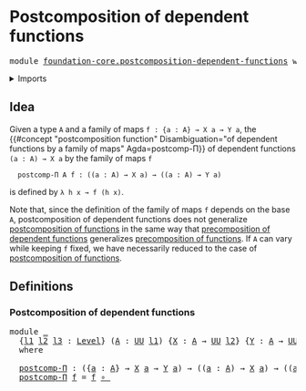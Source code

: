 # Postcomposition of dependent functions

<pre class="Agda"><a id="51" class="Keyword">module</a> <a id="58" href="foundation-core.postcomposition-dependent-functions.html" class="Module">foundation-core.postcomposition-dependent-functions</a> <a id="110" class="Keyword">where</a>
</pre>
<details><summary>Imports</summary>

<pre class="Agda"><a id="166" class="Keyword">open</a> <a id="171" class="Keyword">import</a> <a id="178" href="foundation.universe-levels.html" class="Module">foundation.universe-levels</a>

<a id="206" class="Keyword">open</a> <a id="211" class="Keyword">import</a> <a id="218" href="foundation-core.function-types.html" class="Module">foundation-core.function-types</a>
</pre>
</details>

## Idea

Given a type `A` and a family of maps `f : {a : A} → X a → Y a`, the
{{#concept "postcomposition function" Disambiguation="of dependent functions by a family of maps" Agda=postcomp-Π}}
of dependent functions `(a : A) → X a` by the family of maps `f`

```text
  postcomp-Π A f : ((a : A) → X a) → ((a : A) → Y a)
```

is defined by `λ h x → f (h x)`.

Note that, since the definition of the family of maps `f` depends on the base
`A`, postcomposition of dependent functions does not generalize
[postcomposition of functions](foundation-core.postcomposition-functions.md) in
the same way that
[precomposition of dependent functions](foundation-core.precomposition-dependent-functions.md)
generalizes
[precomposition of functions](foundation-core.precomposition-functions.md). If
`A` can vary while keeping `f` fixed, we have necessarily reduced to the case of
[postcomposition of functions](foundation-core.postcomposition-functions.md).

## Definitions

### Postcomposition of dependent functions

<pre class="Agda"><a id="1280" class="Keyword">module</a> <a id="1287" href="foundation-core.postcomposition-dependent-functions.html#1287" class="Module">_</a>
  <a id="1291" class="Symbol">{</a><a id="1292" href="foundation-core.postcomposition-dependent-functions.html#1292" class="Bound">l1</a> <a id="1295" href="foundation-core.postcomposition-dependent-functions.html#1295" class="Bound">l2</a> <a id="1298" href="foundation-core.postcomposition-dependent-functions.html#1298" class="Bound">l3</a> <a id="1301" class="Symbol">:</a> <a id="1303" href="Agda.Primitive.html#742" class="Postulate">Level</a><a id="1308" class="Symbol">}</a> <a id="1310" class="Symbol">(</a><a id="1311" href="foundation-core.postcomposition-dependent-functions.html#1311" class="Bound">A</a> <a id="1313" class="Symbol">:</a> <a id="1315" href="Agda.Primitive.html#388" class="Primitive">UU</a> <a id="1318" href="foundation-core.postcomposition-dependent-functions.html#1292" class="Bound">l1</a><a id="1320" class="Symbol">)</a> <a id="1322" class="Symbol">{</a><a id="1323" href="foundation-core.postcomposition-dependent-functions.html#1323" class="Bound">X</a> <a id="1325" class="Symbol">:</a> <a id="1327" href="foundation-core.postcomposition-dependent-functions.html#1311" class="Bound">A</a> <a id="1329" class="Symbol">→</a> <a id="1331" href="Agda.Primitive.html#388" class="Primitive">UU</a> <a id="1334" href="foundation-core.postcomposition-dependent-functions.html#1295" class="Bound">l2</a><a id="1336" class="Symbol">}</a> <a id="1338" class="Symbol">{</a><a id="1339" href="foundation-core.postcomposition-dependent-functions.html#1339" class="Bound">Y</a> <a id="1341" class="Symbol">:</a> <a id="1343" href="foundation-core.postcomposition-dependent-functions.html#1311" class="Bound">A</a> <a id="1345" class="Symbol">→</a> <a id="1347" href="Agda.Primitive.html#388" class="Primitive">UU</a> <a id="1350" href="foundation-core.postcomposition-dependent-functions.html#1298" class="Bound">l3</a><a id="1352" class="Symbol">}</a>
  <a id="1356" class="Keyword">where</a>

  <a id="1365" href="foundation-core.postcomposition-dependent-functions.html#1365" class="Function">postcomp-Π</a> <a id="1376" class="Symbol">:</a> <a id="1378" class="Symbol">({</a><a id="1380" href="foundation-core.postcomposition-dependent-functions.html#1380" class="Bound">a</a> <a id="1382" class="Symbol">:</a> <a id="1384" href="foundation-core.postcomposition-dependent-functions.html#1311" class="Bound">A</a><a id="1385" class="Symbol">}</a> <a id="1387" class="Symbol">→</a> <a id="1389" href="foundation-core.postcomposition-dependent-functions.html#1323" class="Bound">X</a> <a id="1391" href="foundation-core.postcomposition-dependent-functions.html#1380" class="Bound">a</a> <a id="1393" class="Symbol">→</a> <a id="1395" href="foundation-core.postcomposition-dependent-functions.html#1339" class="Bound">Y</a> <a id="1397" href="foundation-core.postcomposition-dependent-functions.html#1380" class="Bound">a</a><a id="1398" class="Symbol">)</a> <a id="1400" class="Symbol">→</a> <a id="1402" class="Symbol">((</a><a id="1404" href="foundation-core.postcomposition-dependent-functions.html#1404" class="Bound">a</a> <a id="1406" class="Symbol">:</a> <a id="1408" href="foundation-core.postcomposition-dependent-functions.html#1311" class="Bound">A</a><a id="1409" class="Symbol">)</a> <a id="1411" class="Symbol">→</a> <a id="1413" href="foundation-core.postcomposition-dependent-functions.html#1323" class="Bound">X</a> <a id="1415" href="foundation-core.postcomposition-dependent-functions.html#1404" class="Bound">a</a><a id="1416" class="Symbol">)</a> <a id="1418" class="Symbol">→</a> <a id="1420" class="Symbol">((</a><a id="1422" href="foundation-core.postcomposition-dependent-functions.html#1422" class="Bound">a</a> <a id="1424" class="Symbol">:</a> <a id="1426" href="foundation-core.postcomposition-dependent-functions.html#1311" class="Bound">A</a><a id="1427" class="Symbol">)</a> <a id="1429" class="Symbol">→</a> <a id="1431" href="foundation-core.postcomposition-dependent-functions.html#1339" class="Bound">Y</a> <a id="1433" href="foundation-core.postcomposition-dependent-functions.html#1422" class="Bound">a</a><a id="1434" class="Symbol">)</a>
  <a id="1438" href="foundation-core.postcomposition-dependent-functions.html#1365" class="Function">postcomp-Π</a> <a id="1449" href="foundation-core.postcomposition-dependent-functions.html#1449" class="Bound">f</a> <a id="1451" class="Symbol">=</a> <a id="1453" href="foundation-core.postcomposition-dependent-functions.html#1449" class="Bound">f</a> <a id="1455" href="foundation-core.function-types.html#455" class="Function Operator">∘_</a>
</pre>